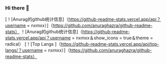 ### Hi there 👋
[！[Anurag的github统计信息]（https://github-readme-stats.vercel.app/api？username = nxmxx）]（https://github.com/anuraghazra/github-readme-stats）
！[Anurag的github统计信息]（https://github-readme-stats.vercel.app/api？username = nxmxx＆show_icons = true＆theme = radical）
[！[Top Langs ]（https://github-readme-stats.vercel.app/api/top-langs/？username = nxmxx）]（https://github.com/anuraghazra/github-readme-stats）
<!--
**nxmxx/nxmxx** is a ✨ _special_ ✨ repository because its `README.md` (this file) appears on your GitHub profile.

Here are some ideas to get you started:

- 🔭 I’m currently working on ...
- 🌱 I’m currently learning ...
- 👯 I’m looking to collaborate on ...
- 🤔 I’m looking for help with ...
- 💬 Ask me about ...
- 📫 How to reach me: ...
- 😄 Pronouns: ...
- ⚡ Fun fact: ...
-->
